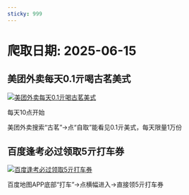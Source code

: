 ```yaml
---
sticky: 999
---
```

# 爬取日期: 2025-06-15
## 美团外卖每天0.1亓喝古茗美式
<p>
    <a rel="nofollow" target="_blank" href="https://www.qqhjy6.xyz/caiji/data/images/2025-06-14/2b0ed48e856a24bed98c840259410865.jpg"><img src="https://image.smallfawn.work/?url=https://www.qqhjy6.xyz/caiji/data/images/2025-06-14/2b0ed48e856a24bed98c840259410865.jpg" title="美团外卖每天0.1亓喝古茗美式 " alt="美团外卖每天0.1亓喝古茗美式 " referrerpolicy="no-referrer"></a> 
</p>
<p>每天10点开始</p>
<p>
    美团外卖搜索“古茗”-&gt;点“自取”能看见0.1亓美式，每天限量1万份
</p>

## 百度逢考必过领取5亓打车券
<p>
    <a rel="nofollow" target="_blank" href="https://www.qqhjy6.xyz/caiji/data/images/2025-06-14/8029cc1252397f462a7585640575b555.jpg"><img src="https://image.smallfawn.work/?url=https://www.qqhjy6.xyz/caiji/data/images/2025-06-14/8029cc1252397f462a7585640575b555.jpg" title="百度逢考必过领取5亓打车券 " alt="百度逢考必过领取5亓打车券 " referrerpolicy="no-referrer"></a> 
</p>
<p>
    百度地图APP底部“打车”-&gt;点横幅进入-&gt;直接领5亓打车券
</p>


